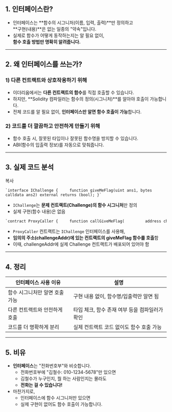 
## 1. **인터페이스란?**

- 인터페이스는 **함수의 시그니처(이름, 입력, 출력)**만 정의하고  
    **구현(내용)**은 없는 일종의 "약속"입니다.
- 실제로 함수가 어떻게 동작하는지는 알 필요 없이,  
    **함수 호출 방법만 명확히 알려줍니다.**

---

## 2. **왜 인터페이스를 쓰는가?**

### 1) **다른 컨트랙트와 상호작용하기 위해**

- 이더리움에서는 **다른 컨트랙트의 함수**를 직접 호출할 수 있습니다.
- 하지만, **Solidity 컴파일러는 함수의 정의(시그니처)**를 알아야 호출이 가능합니다.
- 전체 코드를 알 필요 없이, **인터페이스만 알면 함수 호출이 가능**합니다.

### 2) **코드를 더 깔끔하고 안전하게 만들기 위해**

- 함수 호출 시, 잘못된 타입이나 잘못된 함수명을 방지할 수 있습니다.
- ABI(함수의 입출력 정보)를 자동으로 맞춰줍니다.

---

## 3. **실제 코드 분석**

복사

```sol
`interface IChallenge {     function giveMeFlag(uint ans1, bytes calldata ans2) external returns (bool); }`
```

- `IChallenge`는 **문제 컨트랙트(Challenge)의 함수 시그니처**만 정의
- 실제 구현(함수 내용)은 없음



```python
`contract ProxyCaller {     function callGiveMeFlag(         address challengeAddr,         uint ans1,         bytes calldata ans2     ) external {         IChallenge(challengeAddr).giveMeFlag(ans1, ans2);     } }`
```


- `ProxyCaller` 컨트랙트는 `IChallenge` 인터페이스를 사용해,
- **임의의 주소(challengeAddr)에 있는 컨트랙트의 giveMeFlag 함수를 호출**함
- 이때, challengeAddr에 실제 Challenge 컨트랙트가 배포되어 있어야 함

---

## 4. **정리**

|인터페이스 사용 이유|설명|
|---|---|
|함수 시그니처만 알면 호출 가능|구현 내용 없이, 함수명/입출력만 알면 됨|
|다른 컨트랙트와 안전하게 호출|타입 체크, 함수 존재 여부 등을 컴파일러가 확인|
|코드를 더 명확하게 분리|실제 컨트랙트 코드 없이도 함수 호출 가능|

---

## 5. **비유**

- **인터페이스**는 "전화번호부"와 비슷합니다.
    - 전화번호부에 "김철수: 010-1234-5678"만 있으면
    - 김철수가 누구인지, 뭘 하는 사람인지는 몰라도
    - **전화는 걸 수 있습니다!**
- 마찬가지로,
    - 인터페이스에 함수 시그니처만 있으면
    - 실제 구현이 없어도 함수 호출이 가능합니다.